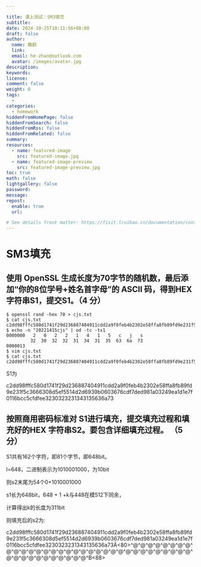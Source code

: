 ```yaml
---

title: 课上测试：SM3填充
subtitle:
date: 2024-10-25T10:11:56+08:00
draft: false
author:
  name: 瞻鹤
  link:
  email: he-zhan@outlook.com
  avatar: /images/avatar.jpg
description:
keywords:
license:
comment: false
weight: 0
tags:
  - 
categories:
  - homework
hiddenFromHomePage: false
hiddenFromSearch: false
hiddenFromRss: false
hiddenFromRelated: false
summary:
resources:
  - name: featured-image
    src: featured-image.jpg
  - name: featured-image-preview
    src: featured-image-preview.jpg
toc: true
math: false
lightgallery: false
password:
message:
repost:
  enable: true
  url:

# See details front matter: https://fixit.lruihao.cn/documentation/content-management/introduction/#front-matter
---
```


<!--more-->	

# SM3填充

## 使用 OpenSSL 生成长度为70字节的随机数，最后添加“你的8位学号+姓名首字母”的 ASCII 码，得到HEX字符串S1，提交S1。（4 分）

~~~ shell
$ openssl rand -hex 70 > cjs.txt
$ cat cjs.txt
c2dd98fffc580d1741f29d236887404911cdd2a9f0feb4b2302e58ffa8fb89fd9e231f5c3666308d5ef5514d2d6939b0603676cdf7ded981a03249ea1d1e7f0116bcc5cfdfee
$ echo -n "20221415cjs" | od -tc -tx1
0000000   2   0   2   2   1   4   1   5   c   j   s
         32  30  32  32  31  34  31  35  63  6a  73
0000013
$ vim cjs.txt
$ cat cjs.txt
c2dd98fffc580d1741f29d236887404911cdd2a9f0feb4b2302e58ffa8fb89fd9e231f5c3666308d5ef5514d2d6939b0603676cdf7ded981a03249ea1d1e7f0116bcc5cfdfee3230323231343135636a73
~~~

S1为

c2dd98fffc580d1741f29d236887404911cdd2a9f0feb4b2302e58ffa8fb89fd9e231f5c3666308d5ef5514d2d6939b0603676cdf7ded981a03249ea1d1e7f0116bcc5cfdfee3230323231343135636a73

## 按照商用密码标准对 S1进行填充，提交填充过程和填充好的HEX 字符串S2。要包含详细填充过程。 （5 分）

S1共有162个字符，即81个字节，即648bit。

l=648，二进制表示为1010001000，为10bit

则s2末尾为54个0+1010001000

s1长为648bit，648 + 1 +k与448在模512下同余，

计算得出k的长度为311bit

则填充后的s2为:

c2dd98fffc580d1741f29d236887404911cdd2a9f0feb4b2302e58ffa8fb89fd9e231f5c3666308d5ef5514d2d6939b0603676cdf7ded981a03249ea1d1e7f0116bcc5cfdfee3230323231343135636a73Â<80>^@^@^@^@^@^@^@^@^@^@^@^@^@^@^@^@^@^@^@^@^@^@^@^@^@^@^@^@^@^@^@^@^@^@^@^@^@^@^@^@^@^@^@^@^B<88>

